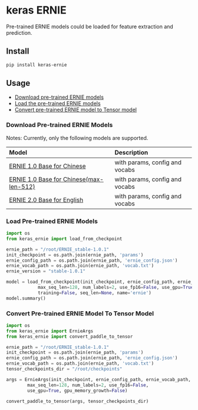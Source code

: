 # keras ERNIE

Pre-trained ERNIE models could be loaded for feature extraction and prediction.

## Install
```bash
pip install keras-ernie
```

## Usage

* [Download pre-trained ERNIE models](#Download-Pre-trained-ERNIE-Models)
* [Load the pre-trained ERNIE models](#Load-Pre-trained-ERNIE-Models)
* [Convert pre-trained ERNIE model to Tensor model](#Convert-Pre-trained-ERNIE-Model-To-Tensor-Model)

### Download Pre-trained ERNIE Models

Notes: Currently, only the following models are supported.

| Model                                              | Description                                                 |
| :------------------------------------------------- | :----------------------------------------------------------- |
| [ERNIE 1.0 Base for Chinese](https://baidu-nlp.bj.bcebos.com/ERNIE_stable-1.0.1.tar.gz)       | with params, config and vocabs|
| [ERNIE 1.0 Base for Chinese(max-len-512)](https://ernie.bj.bcebos.com/ERNIE_1.0_max-len-512.tar.gz)    | with params, config and vocabs|
| [ERNIE 2.0 Base for English](https://ernie.bj.bcebos.com/ERNIE_Base_en_stable-2.0.0.tar.gz)   | with params, config and vocabs |


### Load Pre-trained ERNIE Models

```python
import os
from keras_ernie import load_from_checkpoint

ernie_path = "/root/ERNIE_stable-1.0.1"
init_checkpoint = os.path.join(ernie_path, 'params')
ernie_config_path = os.path.join(ernie_path, 'ernie_config.json')
ernie_vocab_path = os.path.join(ernie_path, 'vocab.txt')
ernie_version = "stable-1.0.1"

model = load_from_checkpoint(init_checkpoint, ernie_config_path, ernie_vocab_path, ernie_version,
            max_seq_len=128, num_labels=2, use_fp16=False, use_gpu=True, gpu_memory_growth=False,
            training=False, seq_len=None, name='ernie')
model.summary()
```

### Convert Pre-trained ERNIE Model To Tensor Model
```python
import os
from keras_ernie import ErnieArgs
from keras_ernie import convert_paddle_to_tensor

ernie_path = "/root/ERNIE_stable-1.0.1"
init_checkpoint = os.path.join(ernie_path, 'params')
ernie_config_path = os.path.join(ernie_path, 'ernie_config.json')
ernie_vocab_path = os.path.join(ernie_path, 'vocab.txt')
tensor_checkpoints_dir = "/root/checkpoints"

args = ErnieArgs(init_checkpoint, ernie_config_path, ernie_vocab_path,
        max_seq_len=128, num_labels=2, use_fp16=False,
        use_gpu=True, gpu_memory_growth=False)

convert_paddle_to_tensor(args, tensor_checkpoints_dir)
```